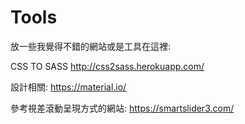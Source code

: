 # Tools
放一些我覺得不錯的網站或是工具在這裡:

CSS TO SASS
http://css2sass.herokuapp.com/

設計相關:
https://material.io/

參考視差滾動呈現方式的網站:
https://smartslider3.com/
